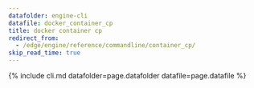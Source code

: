 ```yaml
---
datafolder: engine-cli
datafile: docker_container_cp
title: docker container cp
redirect_from:
  - /edge/engine/reference/commandline/container_cp/
skip_read_time: true
---
```

<!--
Sorry, but the contents of this page are automatically generated from
Docker's source code. If you want to suggest a change to the text that appears
here, you'll need to find the string by searching this repo:

https://github.com/docker/cli
-->

{% include cli.md datafolder=page.datafolder datafile=page.datafile %}
